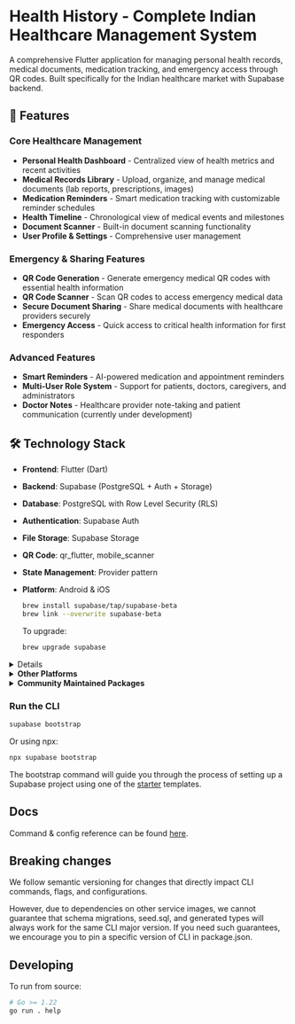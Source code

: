 # Health History - Complete Indian Healthcare Management System

A comprehensive Flutter application for managing personal health records, medical documents, medication tracking, and emergency access through QR codes. Built specifically for the Indian healthcare market with Supabase backend.

## 🏥 Features

### Core Healthcare Management
- **Personal Health Dashboard** - Centralized view of health metrics and recent activities
- **Medical Records Library** - Upload, organize, and manage medical documents (lab reports, prescriptions, images)
- **Medication Reminders** - Smart medication tracking with customizable reminder schedules
- **Health Timeline** - Chronological view of medical events and milestones
- **Document Scanner** - Built-in document scanning functionality
- **User Profile & Settings** - Comprehensive user management

### Emergency & Sharing Features
- **QR Code Generation** - Generate emergency medical QR codes with essential health information
- **QR Code Scanner** - Scan QR codes to access emergency medical data
- **Secure Document Sharing** - Share medical documents with healthcare providers securely
- **Emergency Access** - Quick access to critical health information for first responders

### Advanced Features
- **Smart Reminders** - AI-powered medication and appointment reminders
- **Multi-User Role System** - Support for patients, doctors, caregivers, and administrators
- **Doctor Notes** - Healthcare provider note-taking and patient communication (currently under development)

## 🛠 Technology Stack

- **Frontend**: Flutter (Dart)
- **Backend**: Supabase (PostgreSQL + Auth + Storage)
- **Database**: PostgreSQL with Row Level Security (RLS)
- **Authentication**: Supabase Auth
- **File Storage**: Supabase Storage
- **QR Code**: qr_flutter, mobile_scanner
- **State Management**: Provider pattern
- **Platform**: Android & iOS
  
  ```sh
  brew install supabase/tap/supabase-beta
  brew link --overwrite supabase-beta
  ```
  
  To upgrade:

  ```sh
  brew upgrade supabase
  ```
</details>

<details>
## 🚀 Getting Started

### Prerequisites

1. **Flutter SDK** (Latest stable version)
2. **Android Studio** or **VS Code** with Flutter extension
3. **Android device** or emulator for testing
4. **Supabase account** for backend services
5. **Git** for version control

### Installation & Setup

#### 1. Clone the Repository
```bash
git clone https://github.com/HiqaDev/health_history.git
cd health_history
```

#### 2. Install Flutter Dependencies
```bash
flutter pub get
```

#### 3. Supabase Setup

**Important**: This project uses a local Supabase CLI executable (`supabase.exe`) for database management. Make sure the executable is in your project root directory.

##### Database Commands (Working Commands for this Project)

```powershell
# Check Supabase projects
.\supabase.exe projects list

# Check migration status
.\supabase.exe migration list --linked

# Apply pending migrations
.\supabase.exe db push --linked

# Check if database is up to date
.\supabase.exe db push --linked

# Create new migration (if needed)
.\supabase.exe migration new migration_name
```

##### Environment Configuration

Create/Update `env.json` in the project root:
```json
{
  "SUPABASE_URL": "https://your-project-id.supabase.co",
  "SUPABASE_ANON_KEY": "your-anon-key-here",
  "OPENAI_API_KEY": "your-openai-api-key-here",
  "GEMINI_API_KEY": "your-gemini-api-key-here",
  "ANTHROPIC_API_KEY": "your-anthropic-api-key-here",
  "PERPLEXITY_API_KEY": "your-perplexity-api-key-here"
}
```

#### 4. Database Schema

The project includes complete database migrations in `supabase/migrations/`:

- `20250103120913_health_history_complete_schema.sql` - Main schema with user profiles, medical documents, medications
- `20250103121000_fix_user_profiles_columns.sql` - User profile fixes
- `20250103135000_qr_code_functions.sql` - QR code functionality
- `20250104120000_enhanced_schema_for_indian_market.sql` - Indian healthcare enhancements
- `20250104130000_safe_enhanced_schema.sql` - Safe schema updates
- `20250104140000_add_increment_access_function.sql` - QR access tracking
- `20251003232520_apply_complete_schema.sql` - Final schema application

**Apply All Migrations:**
```powershell
.\supabase.exe db push --linked
```

#### 5. Build and Run

##### For Android Device
```bash
# Check connected devices
flutter devices

# Run on specific device (replace with your device ID)
flutter run -d YOUR_DEVICE_ID

# Build APK for distribution
flutter build apk --debug
```

##### For Development
```bash
# Hot reload development
flutter run
```

## 📱 App Structure

```
lib/
├── core/                    # Core utilities and exports
├── presentation/            # UI screens and widgets
│   ├── splash_screen/
│   ├── login_screen/
│   ├── onboarding_flow/
│   ├── health_dashboard/
│   ├── medical_records_library/
│   ├── medication_reminders/
│   ├── health_timeline/
│   ├── document_scanner/
│   ├── emergency_access/
│   ├── secure_sharing/
│   ├── qr_code_generation/  # QR Code system
│   ├── user_profile_settings/
│   └── user_registration/
├── routes/                  # App navigation
├── services/                # Backend services
│   ├── auth_service.dart
│   ├── supabase_service.dart
│   ├── health_service.dart
│   ├── document_service.dart
│   └── qr_code_service.dart  # QR functionality
├── theme/                   # App theming
└── widgets/                 # Reusable widgets
```

## 🗄 Database Schema

### Core Tables
- **user_profiles** - User information and preferences
- **medical_documents** - Document storage and metadata
- **medications** - Medication tracking and reminders
- **health_metrics** - Vital signs and health measurements
- **appointments** - Healthcare appointments
- **health_events** - Medical timeline events
- **emergency_contacts** - Emergency contact information
- **document_shares** - Secure document sharing

### Security Features
- Row Level Security (RLS) on all tables
- User-based access policies
- Secure file storage with access controls
- Authentication triggers for user management

## 🔧 Troubleshooting

### Common Issues

1. **Build Errors**: Ensure all dependencies are installed with `flutter pub get`
2. **Database Connection**: Verify Supabase credentials in `env.json`
3. **Migration Issues**: Use `.\supabase.exe db push --linked` to apply pending migrations
4. **Android Build**: Ensure Android SDK and build tools are properly configured
5. **Permission Errors**: Grant camera permissions for QR scanning functionality

### Development Tips

1. **Hot Reload**: Use `r` in the terminal during `flutter run` for hot reload
2. **Full Restart**: Use `R` for hot restart when needed
3. **Debug Mode**: Use Flutter DevTools for debugging
4. **Database Inspection**: Use Supabase dashboard for database management

## 📊 Current Status

### Completed Features ✅
- QR Code Generation & Scanning System
- Medical Records Management
- User Authentication & Profiles
- Health Dashboard
- Medication Reminders
- Document Scanner
- Emergency Access
- Secure Sharing
- Database Schema & Migrations

### In Development 🔄
- Doctor Notes System
- Smart Reminders with AI
- Multi-User Role System Enhancement

## 🤝 Contributing

1. Fork the repository
2. Create your feature branch (`git checkout -b feature/AmazingFeature`)
3. Commit your changes (`git commit -m 'Add some AmazingFeature'`)
4. Push to the branch (`git push origin feature/AmazingFeature`)
5. Open a Pull Request

## 📝 License

This project is licensed under the MIT License - see the [LICENSE](LICENSE) file for details.

## 📞 Support

For support and questions:
- Create an issue in this repository
- Contact: [Your Contact Information]

---

**Note**: This application is designed specifically for the Indian healthcare market with localized features and compliance considerations.
</details>

<details>
  <summary><b>Other Platforms</b></summary>

  You can also install the CLI via [go modules](https://go.dev/ref/mod#go-install) without the help of package managers.

  ```sh
  go install github.com/supabase/cli@latest
  ```

  Add a symlink to the binary in `$PATH` for easier access:

  ```sh
  ln -s "$(go env GOPATH)/bin/cli" /usr/bin/supabase
  ```

  This works on other non-standard Linux distros.
</details>

<details>
  <summary><b>Community Maintained Packages</b></summary>

  Available via [pkgx](https://pkgx.sh/). Package script [here](https://github.com/pkgxdev/pantry/blob/main/projects/supabase.com/cli/package.yml).
  To install in your working directory:

  ```bash
  pkgx install supabase
  ```

  Available via [Nixpkgs](https://nixos.org/). Package script [here](https://github.com/NixOS/nixpkgs/blob/master/pkgs/development/tools/supabase-cli/default.nix).
</details>

### Run the CLI

```bash
supabase bootstrap
```

Or using npx:

```bash
npx supabase bootstrap
```

The bootstrap command will guide you through the process of setting up a Supabase project using one of the [starter](https://github.com/supabase-community/supabase-samples/blob/main/samples.json) templates.

## Docs

Command & config reference can be found [here](https://supabase.com/docs/reference/cli/about).

## Breaking changes

We follow semantic versioning for changes that directly impact CLI commands, flags, and configurations.

However, due to dependencies on other service images, we cannot guarantee that schema migrations, seed.sql, and generated types will always work for the same CLI major version. If you need such guarantees, we encourage you to pin a specific version of CLI in package.json.

## Developing

To run from source:

```sh
# Go >= 1.22
go run . help
```
